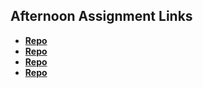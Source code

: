 ## Afternoon Assignment Links

* **[Repo](https://github.com/Josh-Decime/game-night)**
* **[Repo](https://github.com/Josh-Decime/Lab-Vendor)**
* **[Repo](https://github.com/Josh-Decime/lateFall23-gregslist)**
* **[Repo](https://github.com/Josh-Decime/Lab-Jungle)**
